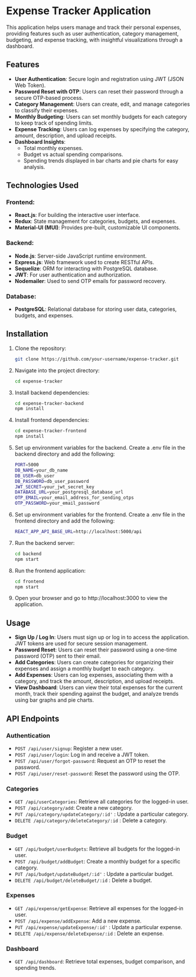 # Expense Tracker Application

This application helps users manage and track their personal expenses, providing features such as user authentication, category management, budgeting, and expense tracking, with insightful visualizations through a dashboard.

## Features

- **User Authentication**: Secure login and registration using JWT (JSON Web Token).
- **Password Reset with OTP**: Users can reset their password through a secure OTP-based process.
- **Category Management**: Users can create, edit, and manage categories to classify their expenses.
- **Monthly Budgeting**: Users can set monthly budgets for each category to keep track of spending limits.
- **Expense Tracking**: Users can log expenses by specifying the category, amount, description, and upload receipts.
- **Dashboard Insights**:
  - Total monthly expenses.
  - Budget vs actual spending comparisons.
  - Spending trends displayed in bar charts and pie charts for easy analysis.

## Technologies Used

### Frontend:
- **React.js**: For building the interactive user interface.
- **Redux**: State management for categories, budgets, and expenses.
- **Material-UI (MUI)**: Provides pre-built, customizable UI components.

### Backend:
- **Node.js**: Server-side JavaScript runtime environment.
- **Express.js**: Web framework used to create RESTful APIs.
- **Sequelize**: ORM for interacting with PostgreSQL database.
- **JWT**: For user authentication and authorization.
- **Nodemailer**: Used to send OTP emails for password recovery.

### Database:
- **PostgreSQL**: Relational database for storing user data, categories, budgets, and expenses.

## Installation

1. Clone the repository:
   ```bash
   git clone https://github.com/your-username/expense-tracker.git

2. Navigate into the project directory:
   ```bash
   cd expense-tracker

3. Install backend dependencies:
    ```bash
    cd expense-tracker-backend
    npm install

4. Install frontend dependencies:
    ```bash
    cd expense-tracker-frontend
    npm install

5. Set up environment variables for the backend. Create a .env file in the backend directory and add the following:
    ```bash
    PORT=5000
    DB_NAME=your_db_name
    DB_USER=db_user
    DB_PASSWORD=db_user_password
    JWT_SECRET=your_jwt_secret_key
    DATABASE_URL=your_postgresql_database_url
    OTP_EMAIL=your_email_address_for_sending_otps
    OTP_PASSWORD=your_email_password

6. Set up environment variables for the frontend. Create a .env file in the frontend directory and add the following:
    ```bash
    REACT_APP_API_BASE_URL=http://localhost:5000/api

6. Run the backend server:
    ```bash
    cd backend
    npm start

7. Run the frontend application:
    ```bash
    cd frontend
    npm start

8. Open your browser and go to http://localhost:3000 to view the application.

## Usage

- **Sign Up / Log In**: Users must sign up or log in to access the application. JWT tokens are used for secure session management.
- **Password Reset**: Users can reset their password using a one-time password (OTP) sent to their email.
- **Add Categories**: Users can create categories for organizing their expenses and assign a monthly budget to each category.
- **Add Expenses**: Users can log expenses, associating them with a category, and track the amount, description, and upload receipts.
- **View Dashboard**: Users can view their total expenses for the current month, track their spending against the budget, and analyze trends using bar graphs and pie charts.

## API Endpoints

### Authentication
- `POST /api/user/signup`: Register a new user.
- `POST /api/user/login`: Log in and receive a JWT token.
- `POST /api/user/forgot-password`: Request an OTP to reset the password.
- `POST /api/user/reset-password`: Reset the password using the OTP.

### Categories
- `GET /api/userCategories`: Retrieve all categories for the logged-in user.
- `POST /api/category/add`: Create a new category.
- `PUT /api/category/updateCategory/:id'` : Update a particular category.
- `DELETE /api/category/deleteCategory/:id` : Delete a category.

### Budget
- `GET /api/budget/userBudgets`: Retrieve all budgets for the logged-in user.
- `POST /api/budget/addBudget`: Create a monthly budget for a specific category.
- `PUT /api/budget/updateBudget/:id'` : Update a particular budget.
- `DELETE /api/budget/deleteBudget/:id` : Delete a budget.

### Expenses
- `GET /api/expense/getExpense`: Retrieve all expenses for the logged-in user.
- `POST /api/expense/addExpense`: Add a new expense.
- `PUT /api/expense/updateExpense/:id'` : Update a particular expense.
- `DELETE /api/expense/deleteExpense/:id` : Delete an expense.

### Dashboard
- `GET /api/dashboard`: Retrieve total expenses, budget comparison, and spending trends.





